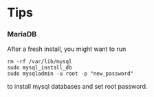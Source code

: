 # Tips

### MariaDB
After a fresh install, you might want to run

```Shell
rm -rf /var/lib/mysql
sudo mysql_install_db
sudo mysqladmin -u root -p "new_password"
```

to install mysql databases and set root password.
